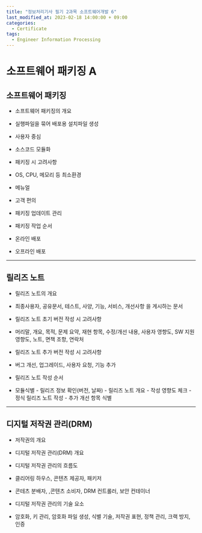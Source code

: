 ```yaml
---
title: "정보처리기사 필기 2과목 소프트웨어개발 6"
last_modified_at: 2023-02-18 14:00:00 + 09:00
categories:
  - Certificate
tags:
  - Engineer Information Processing
---
```


소프트웨어 패키징 A
===


소프트웨어 패키징
---


* 소프트웨어 패키징의 개요
 * 실행파일을 묶어 배포용 설치파일 생성
 * 사용자 중심
 * 소스코드 모듈화

* 패키징 시 고려사항
 * OS, CPU, 메모리 등 최소환경
 * 메뉴얼
 * 고객 편의
 * 패키징 업데이트 관리

* 패키징 작업 순서
 * 온라인 배포
 * 오프라인 배포



*****



릴리즈 노트
---


* 릴리즈 노트의 개요
 * 최종사용자, 공유문서, 테스트, 사양, 기능, 서비스, 개선사항 을 게시하는 문서

* 릴리즈 노트 초기 버전 작성 시 고려사항
 * 머리말, 개요, 목적, 문제 요약, 재현 항목, 수정/개선 내용, 사용자 영향도, SW 지원 영향도, 노트, 면책 조항, 연락처

* 릴리즈 노트 추가 버전 작성 시 고려사항
 * 버그 개선, 업그레이드, 사용자 요청, 기능 추가

* 릴리즈 노트 작성 순서
 * 모듈식별 - 릴리즈 정보 확인(버전, 날짜) - 릴리즈 노트 개요 - 작성 영향도 체크 - 정식 릴리즈 노트 작성 - 추가 개선 항목 식별



*****



디지털 저작권 관리(DRM)
---


* 저작권의 개요
* 디지털 저작권 관리(DRM) 개요

* 디지털 저작권 관리의 흐름도
 * 클리어링 하우스, 콘텐츠 제공자, 패키저
 * 콘테츠 분배자, ,콘텐츠 소비자, DRM 컨트롤러, 보안 컨테이너

* 디지털 저작권 관리의 기술 요소
 * 암호화, 키 관리, 암호화 파일 생성, 식별 기술, 저작권 표현, 정책 관리, 크랙 방지, 인증





